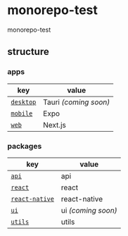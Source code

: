 # monorepo-test

monorepo-test

## structure

### apps

| key                         | value                 |
|-----------------------------|-----------------------|
| [`desktop`](./apps/desktop) | Tauri _(coming soon)_ |
| [`mobile`](./apps/mobile)   | Expo                  |
| [`web`](./apps/web)         | Next.js               |

### packages

| key                                       | value              |
|-------------------------------------------|--------------------|
| [`api`](./packages/api)                   | api                |
| [`react`](./packages/react)               | react              |
| [`react-native`](./packages/react-native) | react-native       |
| [`ui`](./packages/ui)                     | ui _(coming soon)_ |
| [`utils`](./packages/utils)               | utils              |
